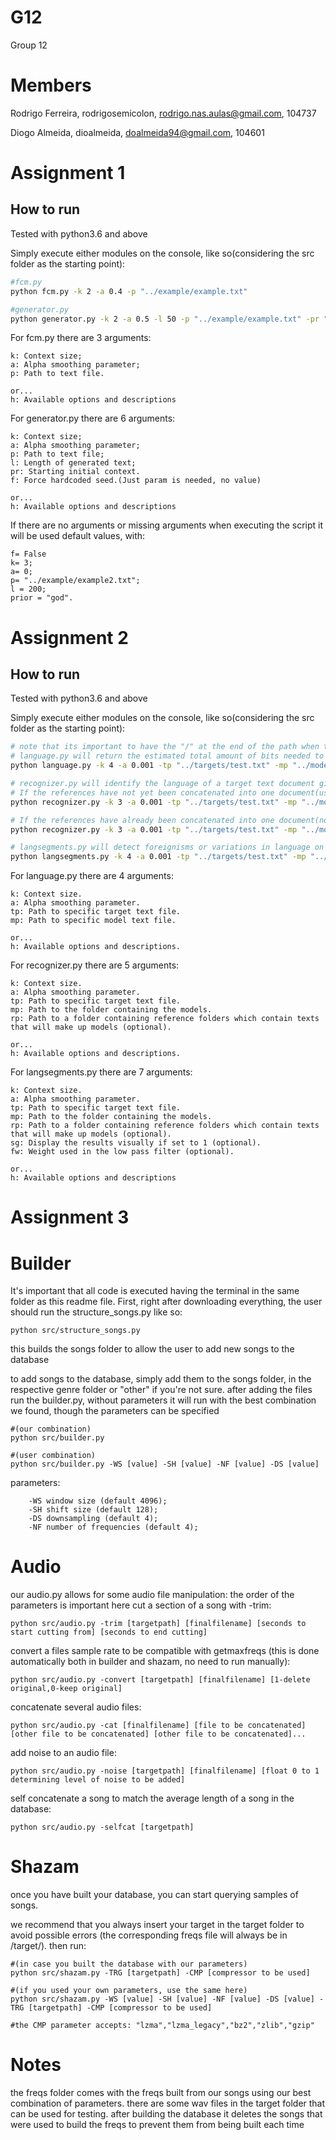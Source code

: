 # G12

Group 12

# Members

Rodrigo Ferreira, rodrigosemicolon, rodrigo.nas.aulas@gmail.com, 104737

Diogo Almeida, dioalmeida, doalmeida94@gmail.com, 104601

# Assignment 1
## How to run
Tested with python3.6 and above

Simply execute either modules on the console, like so(considering the src folder as the starting point):
```sh
#fcm.py
python fcm.py -k 2 -a 0.4 -p "../example/example.txt"

#generator.py
python generator.py -k 2 -a 0.5 -l 50 -p "../example/example.txt" -pr "as"
```
For fcm.py there are 3 arguments:
    
    k: Context size;
    a: Alpha smoothing parameter;
    p: Path to text file.
    
    or...
    h: Available options and descriptions
    
For generator.py there are 6 arguments:
    
    k: Context size;
    a: Alpha smoothing parameter;
    p: Path to text file;
    l: Length of generated text;
    pr: Starting initial context.
    f: Force hardcoded seed.(Just param is needed, no value)
    
    or...
    h: Available options and descriptions
    
If there are no arguments or missing arguments when executing the script it will be used default values, with:
    
    f= False
    k= 3;
    a= 0;
    p= "../example/example2.txt";
    l = 200;
    prior = "god".
    
# Assignment 2
## How to run
Tested with python3.6 and above

Simply execute either modules on the console, like so(considering the src folder as the starting point):
```sh
# note that its important to have the "/" at the end of the path when the argument is a folder path
# language.py will return the estimated total amount of bits needed to compress\desribe the target give a reference model.
python language.py -k 4 -a 0.001 -tp "../targets/test.txt" -mp "../models/pt.txt"

# recognizer.py will identify the language of a target text document given reference models. 
# If the references have not yet been concatenated into one document(use for newly added references)
python recognizer.py -k 3 -a 0.001 -tp "../targets/test.txt" -mp "../models/" -rp "../references/"

# If the references have already been concatenated into one document(no new references)
python recognizer.py -k 3 -a 0.001 -tp "../targets/test.txt" -mp "../models/"

# langsegments.py will detect foreignisms or variations in language on a given target. 
python langsegments.py -k 4 -a 0.001 -tp "../targets/test.txt" -mp "../models/"
```


For language.py there are 4 arguments:
    
    k: Context size.
    a: Alpha smoothing parameter.
    tp: Path to specific target text file.
    mp: Path to specific model text file.
    
    or...
    h: Available options and descriptions.

For recognizer.py there are 5 arguments:
    
    k: Context size.
    a: Alpha smoothing parameter.
    tp: Path to specific target text file.
    mp: Path to the folder containing the models.
    rp: Path to a folder containing reference folders which contain texts that will make up models (optional).
    
    or...
    h: Available options and descriptions.

For langsegments.py there are 7 arguments:
    
    k: Context size.
    a: Alpha smoothing parameter.
    tp: Path to specific target text file.
    mp: Path to the folder containing the models.
    rp: Path to a folder containing reference folders which contain texts that will make up models (optional).
    sg: Display the results visually if set to 1 (optional).
    fw: Weight used in the low pass filter (optional).
    
    or...
    h: Available options and descriptions
    
# Assignment 3


# Builder
It's important that all code is executed having the terminal in the same folder as this readme file.
First, right after downloading everything, the user should run the structure_songs.py like so:

	python src/structure_songs.py

this builds the songs folder to allow the user to add new songs to the database

to add songs to the database, simply add them to the songs folder, in the respective genre folder or "other" if you're not sure.
after adding the files run the builder.py, without parameters it will run with the best combination we found, though the parameters can be specified

    #(our combination) 
    python src/builder.py

    #(user combination) 
    python src/builder.py -WS [value] -SH [value] -NF [value] -DS [value]

parameters:

		-WS window size (default 4096);
		-SH shift size (default 128);
		-DS downsampling (default 4);
		-NF number of frequencies (default 4);


# Audio

our audio.py allows for some audio file manipulation:
the order of the parameters is important here
cut a section of a song with -trim:

	python src/audio.py -trim [targetpath] [finalfilename] [seconds to start cutting from] [seconds to end cutting]

convert a files sample rate to be compatible with getmaxfreqs (this is done automatically both in builder and shazam, no need to run manually):

	python src/audio.py -convert [targetpath] [finalfilename] [1-delete original,0-keep original]

concatenate several audio files:

	python src/audio.py -cat [finalfilename] [file to be concatenated] [other file to be concatenated] [other file to be concatenated]...

add noise to an audio file:

	python src/audio.py -noise [targetpath] [finalfilename] [float 0 to 1 determining level of noise to be added]

self concatenate a song to match the average length of a song in the database:

	python src/audio.py -selfcat [targetpath]

# Shazam

once you have built your database, you can start querying samples of songs.

we recommend that you always insert your target in the target folder to avoid possible errors (the corresponding freqs file will always be in /target/).
then run:

    #(in case you built the database with our parameters)	
    python src/shazam.py -TRG [targetpath] -CMP [compressor to be used]
    
    #(if you used your own parameters, use the same here)	
    python src/shazam.py -WS [value] -SH [value] -NF [value] -DS [value] -TRG [targetpath] -CMP [compressor to be used]
    
    #the CMP parameter accepts: "lzma","lzma_legacy","bz2","zlib","gzip"


# Notes

the freqs folder comes with the freqs built from our songs using our best combination of parameters.
there are some wav files in the target folder that can be used for testing.
after building the database it deletes the songs that were used to build the freqs to prevent them from being built each time